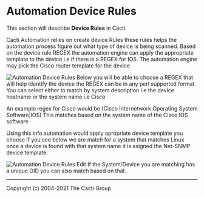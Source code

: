 # Automation Device Rules

This section will describe **Device Rules** in Cacti.

Cacti Automation relies on create device Rules these rules helps the automation process figure out what type of device is being scanned.
Based on the device rule REGEX the automation engine can apply the appropriate template to the device i.e if there is a REGEX for IOS.
The automation engine may pick the Cisco router template for the device

![Automation Device Rules](images/automation-device-templates.png)
Below you will be able to choose a REGEX that will help identify the device the REGEX can be in any perl supported format.
You can select either to match by system description i.e the device hostname or the system name i.e Cisco

An example regex for Cisco would be
(Cisco Internetwork Operating System Software|IOS)
This matches based on the system name of the Cisco IOS software

Using this info automation would apply apropriate device template you choose
If you see below we are match for a system that matches Linux once a device is found with that system name
it is asigned the Net-SNMP device template.

![Automation Device Rules Edit](images/automation-device-templates-edit1.png)
If the System/Device you are matching has a unique OID you can also match based on that.

---
Copyright (c) 2004-2021 The Cacti Group
<!--stackedit_data:
eyJoaXN0b3J5IjpbLTcwMTM4NjIyMF19
-->
